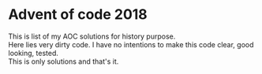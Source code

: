Advent of code 2018
===

This is list of my AOC solutions for history purpose.  
Here lies very dirty code. I have no intentions to make this code clear, good looking, tested.  
This is only solutions and that's it.
